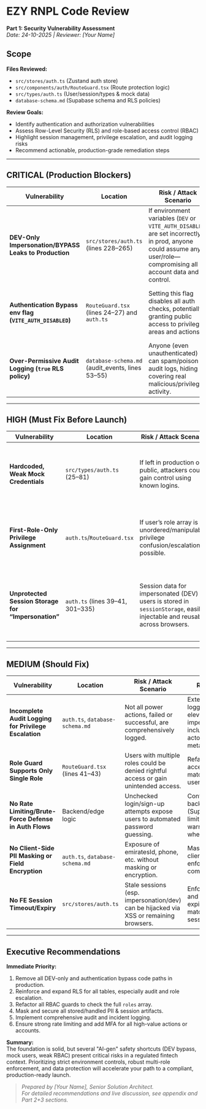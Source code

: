 # EZY RNPL Code Review  
**Part 1: Security Vulnerability Assessment**  
*Date: 24-10-2025 | Reviewer: [Your Name]*

## Scope

**Files Reviewed:**
- `src/stores/auth.ts` (Zustand auth store)
- `src/components/auth/RouteGuard.tsx` (Route protection logic)
- `src/types/auth.ts` (User/session/types & mock data)
- `database-schema.md` (Supabase schema and RLS policies)

**Review Goals:**
- Identify authentication and authorization vulnerabilities
- Assess Row-Level Security (RLS) and role-based access control (RBAC)
- Highlight session management, privilege escalation, and audit logging risks
- Recommend actionable, production-grade remediation steps

---

## CRITICAL (Production Blockers)

| Vulnerability                                              | Location                               | Risk / Attack Scenario                                                                        | Remediation                                                                                                                      |
|-----------------------------------------------------------|----------------------------------------|-----------------------------------------------------------------------------------------------|----------------------------------------------------------------------------------------------------------------------------------|
| **DEV-Only Impersonation/BYPASS Leaks to Production**     | `src/stores/auth.ts` (lines 228–265)   | If environment variables (`DEV` or `VITE_AUTH_DISABLED`) are set incorrectly in prod, anyone could assume any user/role—compromising all account data and control. | Enforce dead code for all impersonation/bypass in production. Add run-time checks for hostname, enforce CI/CD deployment guards, and log all override attempts.  |
| **Authentication Bypass env flag (`VITE_AUTH_DISABLED`)** | `RouteGuard.tsx` (lines 24–27) and `auth.ts` | Setting this flag disables all auth checks, potentially granting public access to privileged areas and actions. | Remove or production-gate this flag. Abort app start or show a blocking warning if it’s set in any deployed environment.         |
| **Over-Permissive Audit Logging (`true` RLS policy)**     | `database-schema.md` (audit_events, lines 53–55) | Anyone (even unauthenticated) can spam/poison audit logs, hiding or covering real malicious/privileged activity. | Restrict insert policy to `auth.uid() IS NOT NULL`. Log actor, IP, and add validation/rate-limiting for critical events.            |

---

## HIGH (Must Fix Before Launch)

| Vulnerability                                             | Location                        | Risk / Attack Scenario                                                  | Remediation                                                                                                                                            |
|----------------------------------------------------------|---------------------------------|-------------------------------------------------------------------------|--------------------------------------------------------------------------------------------------------------------------------------------------------|
| **Hardcoded, Weak Mock Credentials**                     | `src/types/auth.ts` (25–81)     | If left in production or public, attackers could gain control using known logins.                              | Remove all mock credentials/functions from production builds. Use per-environment test secrets, never hardcoded or source-controlled.                  |
| **First-Role-Only Privilege Assignment**                 | `auth.ts`/`RouteGuard.tsx`      | If user’s role array is unordered/manipulable, privilege confusion/escalation is possible.                    | Always check against the *full* role array for all RBAC decisions, never the first item only. Refactor guards/checks for multi-role.                   |
| **Unprotected Session Storage for “Impersonation”**      | `auth.ts` (lines 39–41, 301–335)| Session data for impersonated (DEV) users is stored in `sessionStorage`, easily injectable and reusable across browsers. | Invalidate impersonated sessions on env/origin change; sign or encrypt session data; strictly forbid import/export across environments.                 |

---

## MEDIUM (Should Fix)

| Vulnerability                                         | Location                    | Risk / Attack Scenario                                                      | Remediation                                                           |
|------------------------------------------------------|-----------------------------|-----------------------------------------------------------------------------|-----------------------------------------------------------------------|
| **Incomplete Audit Logging for Privilege Escalation** | `auth.ts`, `database-schema.md` | Not all power actions, failed or successful, are comprehensively logged.    | Extend audit logging to all elevation and impersonation, include full actor/target/IP metadata.|
| **Role Guard Supports Only Single Role**              | `RouteGuard.tsx` (lines 41–43) | Users with multiple roles could be denied rightful access or gain unintended access.         | Refactor guard to accept any matching role in a user’s roles array.    |
| **No Rate Limiting/Brute-Force Defense in Auth Flows**| Backend/edge logic           | Unchecked login/sign-up attempts expose users to automated password guessing. | Confirm/implement backend (Supabase) rate limiting, add FE warnings and MFA when possible.   |
| **No Client-Side PII Masking or Field Encryption**    | `auth.ts`, `database-schema.md` | Exposure of emiratesId, phone, etc. without masking or encryption.          | Mask/redact PII on client and logs, enforce TLS on all communications. |
| **No FE Session Timeout/Expiry**                     | `src/stores/auth.ts`         | Stale sessions (esp. impersonation/dev) can be hijacked via XSS or remaining browsers.        | Enforce inactivity and absolute expiry timeouts; match Supabase session policies.   |

---

## Executive Recommendations

**Immediate Priority:**  
1. Remove all DEV-only and authentication bypass code paths in production.  
2. Reinforce and expand RLS for all tables, especially audit and role escalation.
3. Refactor all RBAC guards to check the full `roles` array.
4. Mask and secure all stored/handled PII & session artifacts.
5. Implement comprehensive audit and incident logging.
6. Ensure strong rate limiting and add MFA for all high-value actions or accounts.

**Summary:**  
The foundation is solid, but several "AI-gen" safety shortcuts (DEV bypass, mock users, weak RBAC) present critical risks in a regulated fintech context. Prioritizing strict environment controls, robust multi-role enforcement, and data protection will accelerate your path to a compliant, production-ready launch.

> *Prepared by [Your Name], Senior Solution Architect.  
> For detailed recommendations and live discussion, see appendix and Part 2+3 sections.*

